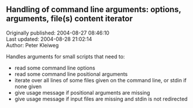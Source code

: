 ## Handling of command line arguments: options, arguments, file(s) content iterator  
Originally published: 2004-08-27 08:46:10  
Last updated: 2004-08-28 21:02:14  
Author: Peter Kleiweg  
  
Handles arguments for small scripts that need to:
- read some command line options
- read some command line positional arguments
- iterate over all lines of some files given on the command line, or stdin if none given
- give usage message if positional arguments are missing
- give usage message if input files are missing and stdin is not redirected
